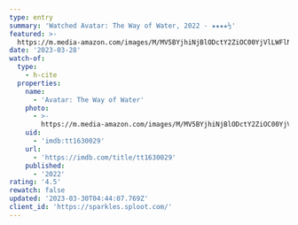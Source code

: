 ```yaml
---
type: entry
summary: 'Watched Avatar: The Way of Water, 2022 - ★★★★½'
featured: >-
  https://m.media-amazon.com/images/M/MV5BYjhiNjBlODctY2ZiOC00YjVlLWFlNzAtNTVhNzM1YjI1NzMxXkEyXkFqcGdeQXVyMjQxNTE1MDA@._V1_SX300.jpg
date: '2023-03-28'
watch-of:
  type:
    - h-cite
  properties:
    name:
      - 'Avatar: The Way of Water'
    photo:
      - >-
        https://m.media-amazon.com/images/M/MV5BYjhiNjBlODctY2ZiOC00YjVlLWFlNzAtNTVhNzM1YjI1NzMxXkEyXkFqcGdeQXVyMjQxNTE1MDA@._V1_SX300.jpg
    uid:
      - 'imdb:tt1630029'
    url:
      - 'https://imdb.com/title/tt1630029'
    published:
      - '2022'
rating: '4.5'
rewatch: false
updated: '2023-03-30T04:44:07.769Z'
client_id: 'https://sparkles.sploot.com/'
---
```


